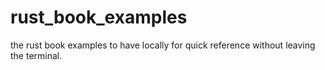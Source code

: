 # rust_book_examples

the rust book examples to have locally for quick reference without leaving the terminal.
